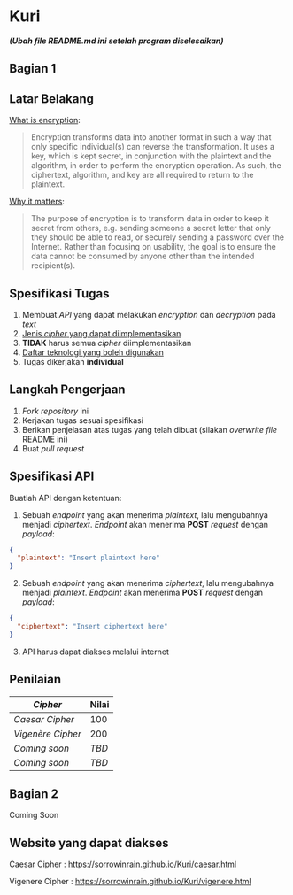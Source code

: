 # Kuri
**_(Ubah file README.md ini setelah program diselesaikan)_**
## Bagian 1
## Latar Belakang
[What is encryption](https://danielmiessler.com/study/encoding-encryption-hashing-obfuscation/):
> Encryption transforms data into another format in such a way that only specific individual(s) can reverse the transformation. It uses a key, which is kept secret, in conjunction with the plaintext and the algorithm, in order to perform the encryption operation. As such, the ciphertext, algorithm, and key are all required to return to the plaintext.

[Why it matters](https://danielmiessler.com/study/encoding-encryption-hashing-obfuscation/):
> The purpose of encryption is to transform data in order to keep it secret from others, e.g. sending someone a secret letter that only they should be able to read, or securely sending a password over the Internet. Rather than focusing on usability, the goal is to ensure the data cannot be consumed by anyone other than the intended recipient(s).

## Spesifikasi Tugas
1. Membuat _API_ yang dapat melakukan _encryption_ dan _decryption_ pada _text_
2. [Jenis _cipher_ yang dapat diimplementasikan](#penilaian)
3. **TIDAK** harus semua _cipher_ diimplementasikan
4. [Daftar teknologi yang boleh digunakan](https://research.hackerrank.com/developer-skills/2019#skills)
5. Tugas dikerjakan **individual**

## Langkah Pengerjaan
1. _Fork repository_ ini
2. Kerjakan tugas sesuai spesifikasi
3. Berikan penjelasan atas tugas yang telah dibuat (silakan _overwrite file_ README ini)
4. Buat _pull request_

## Spesifikasi API
Buatlah API dengan ketentuan:

1. Sebuah _endpoint_ yang akan menerima _plaintext_, lalu mengubahnya menjadi _ciphertext_. _Endpoint_ akan menerima **POST** _request_ dengan _payload_:
```JSON
{
  "plaintext": "Insert plaintext here"
}
```

2. Sebuah _endpoint_ yang akan menerima _ciphertext_, lalu mengubahnya menjadi _plaintext_. _Endpoint_ akan menerima **POST** _request_ dengan _payload_:
```JSON
{
  "ciphertext": "Insert ciphertext here"
}
```

3. API harus dapat diakses melalui internet

## Penilaian
| _Cipher_ | Nilai |
| --- | --- |
| _Caesar Cipher_ | 100 |
| _Vigenère Cipher_ | 200 |
| _Coming soon_ | _TBD_ |
| _Coming soon_ | _TBD_ |

## Bagian 2
Coming Soon

## Website yang dapat diakses
Caesar Cipher : https://sorrowinrain.github.io/Kuri/caesar.html

Vigenere Cipher : https://sorrowinrain.github.io/Kuri/vigenere.html
